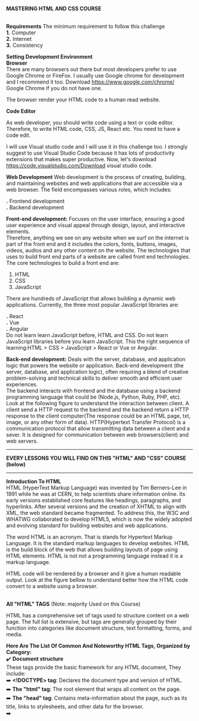 **MASTERING HTML AND CSS COURSE** <br/> <br/>
 

**Requirements**
The minimum requirement to follow this challenge <br/>
**1.** Computer <br/>
**2.** Internet <br/>
**3.** Consistency <br/>



**Setting Development Environment** <br/>
**Browser** <br/>
There are many browsers out there but most developers prefer to use Google Chrome or FireFox. I usually use Google chrome for development and I recommend it too. Download https://www.google.com/chrome/ Google Chrome if you do not have one.

The browser render your HTML code to a human read website.


**Code Editor** <br/>

As web developer, you should write code using a text or code editor. Therefore, to write HTML code, CSS, JS, React etc. You need to have a code edit.

I will use Visual studio code and I will use it in this challenge too. I strongly suggest to use Visual Studio Code because it has lots of productivity extensions that makes super productive. Now, let's download https://code.visualstudio.com/Download visual studio code. <br/>


**Web Development**
Web development is the process of creating, building, and maintaining websites and web applications that are accessible via a web browser. The field encompasses various roles, which includes: <br/>

**.** Frontend development <br/>
**.** Backend development <br/>

**Front-end development:**  Focuses on the user interface, ensuring a good user experience and visual appeal through design, layout, and interactive elements. <br/>
Therefore, anything we see on any website when we surf on the internet is part of the front end and it includes the colors, fonts, buttons, images, videos, audios and any other content on the website. The technologies that uses to build front end parts of a website are called front end technologies. The core technologies to build a front end are:
1. HTML <br/>
2. CSS <br/>
3. JavaScript <br/>

There are hundreds of JavaScript that allows building a dynamic web applications. Currently, the three most popular JavaScript libraries are:

**.** React <br/>
**.** Vue <br/>
**.** Angular <br/>
Do not learn learn JavaScript before, HTML and CSS. Do not learn JavaScript libraries before you learn JavaScript. This the right sequence of learning:HTML > CSS > JavaScript > React or Vue or Angular.

**Back-end development:**  Deals with the server, database, and application logic that powers the website or application. Back-end development (the server, database, and application logic), often requiring a blend of creative problem-solving and technical skills to deliver smooth and efficient user experiences. <br/>
The backend interacts with frontend and the database using a backend programming language that could be (Node.js, Python, Ruby, PHP, etc). Look at the following figure to understand the interaction between client. A client send a HTTP request to the backend and the backend return a HTTP response to the client computer(The response could be an HTML page, txt, image, or any other form of data). HTTP(Hypertext Transfer Protocol) is a communication protocol that allow transmitting data between a client and a sever. It is designed for communication between web browsers(client) and web servers.  <br/>

------------------------------------------------------------------------------------------------------------------------------------------------------------------------------
**EVERY LESSONS YOU WILL FIND ON THIS "HTML" AND "CSS" COURSE (below)** <br/>

------------------------------------------------------------------------------------------------------------------------------------------------------------------------------
**Introduction To HTML** <br/>
HTML (HyperText Markup Language) was invented by Tim Berners-Lee in 1991 while he was at CERN, to help scientists share information online. Its early versions established core features like headings, paragraphs, and hyperlinks. After several versions and the creation of XHTML to align with XML, the web standard became fragmented. To address this, the W3C and WHATWG collaborated to develop HTML5, which is now the widely adopted and evolving standard for building websites and web applications. <br/>

The word HTML is an acronym. That is stands for Hypertext Markup Language. It is the standard markup languages to develop websites. HTML is the build block of the web that allows building layouts of page using HTML elements. HTML is not not a programming language instead it is a markup language.

HTML code will be rendered by a browser and it give a human readable output. Look at the figure bellow to understand better how the HTML code convert to a website using a browser.  <br/> <br/>



**All "HTML" TAGS** (Note: majority Used on this Course) <br/>

HTML has a comprehensive set of tags used to structure content on a web page. The full list is extensive, but tags are generally grouped by their function into categories like document structure, text formatting, forms, and media. <br/>

**Here Are The List Of Common And Noteworthy HTML Tags, Organized by Category:** <br/>
✔️  **Document structure** <br/> 
These tags provide the basic framework for any HTML document, They include: <br/>
➡️ **<!DOCTYPE> tag**: Declares the document type and version of HTML. <br/>
➡️ **The "html" tag**:  The root element that wraps all content on the page. <br/>
➡️ **The "head" tag**: Contains meta-information about the page, such as its title, links to stylesheets, and other data for the browser. <br/>
➡️ **<title> tag**: Sets the title that appears in the browser tab. <br/>
➡️ **The "body" tag**: Contains all the visible content of the web page. <br/>

✔️  **Semantic And Sectioning Elements** <br/>
These tags give meaning to the structure of the content and aid accessibility and search engines. <br/>
➡️ **The "header" tag**: Defines introductory content or a set of navigational links for a document or a section. <br/>
➡️ **The "nav" tag**: Specifies a section of navigation links. <br/>
➡️ **The "main" tag**: Contains the primary, dominant content of the document. <br/>
➡️ **The "article" tag**:  Defines an independent, self-contained piece of content. <br/>
➡️ **The "section" tag**: Represents a generic section of a document. <br/>
➡️ **The "aside" tag**: Contains content that is tangentially related to the main content, like a sidebar. <br/>
➡️ **The "footer" tag**: Defines a footer for a document or section.<br/>
➡️ **The "div" tag**: A block-level container for grouping other elements. <br/>
➡️ **The "span" tag**: An inline container for grouping content. <br/>

✔️  **Text content and formatting** <br/>
These are used for paragraphs, headings, and various text styles. <br/>
➡️ **The "h1" to "h6" tag**: Headings, with "h1" being the most important and "h6" the least. <br/>
➡️ **The "p" tag**: Defines a paragraph of text. <br/>
➡️ **The "strong" tag**: Indicates strongly important text (renders as bold). <br/>
➡️ **The "b" tag**: Defines bold text without extra importance. <br/>
➡️ **The "em" tag**: Defines emphasized text (renders as italic). <br/>
➡️ **The "i" tag**: Defines text with an alternate voice or mood (renders as italic). <br/>
➡️ **The "mark" tag**: Highlights text for reference. <br/>
➡️ **The "del" tag**: Represents deleted text. <br/>
➡️ **The "ins" tag**: Represents inserted text. <br/>
➡️ **The "sub" tag**: Defines subscripted text. <br/>
➡️ **The "sup" tag**: Defines superscripted text. <br/>
➡️ **The "br" tag**: Inserts a single line break. <br/>
➡️ **The "hr" tag**: Defines a thematic break, typically as a horizontal line. <br/>

✔️  **Links and lists** <br/>
Tags for creating hyperlinks and various types of lists <br/>
➡️ **The "a" and "ul" tag**: for links. <br/>
➡️ **The "ol" and "li" tag**:  for unordered and ordered list items. <br/>
➡️ **The "dt", "dd" and "dl" tag**: for Description lists. <br/>

✔️  **Images and multimedia** <br/>
➡️ **The "img" tag**: To embed images and multimedia. <br/>
➡️ **The "audio" tag**: for sound content. <br/>
➡️ **The "figure" and "figcaption" tag**: for video. <br/>
➡️ **The "source" tag**: to specify multiple media resources for audio or video elements. <br/>

✔️  **Tables** <br/>
➡️ **The "table", "tr", "th", "td" tag**: structure data in rows and columns. <br/>
➡️ **The "thead", "tbody", "tfoot" tag**: group header, body, and footer content within a table. <br/>

✔️  **Forms and input** <br/>
Interactive controls for user input are created using tags such as 
➡️ **The "form", "input" tag**: for various input types. <br/>
➡️ **The "textarea" tag**: for multi-line text. <br/>
➡️ **The "button" tag**: is used to create clickable buttons on a webpage. <br/>
➡️ **The "select", "option" tag**: Drop-down lists are made with this. <br/>
➡️ **The "label" tag**: defines a label for input elements.. <br/>
➡️ **The "fieldset" tag**: Related form elements can be grouped. <br/>
➡️ **The "legend" tag**: given a caption with this. <br/>  <br/>  <br/>  <br/>



------------------------------------------------------------------------------------------------------------------------------------------------------------------------------
**Introduction To CSS** <br/>
CSS, or Cascading Style Sheets, is a stylesheet language used to describe the presentation of a document written in a markup language, most commonly HTML. It is a cornerstone technology of the World Wide Web, working alongside HTML and JavaScript to create interactive and visually appealing web pages. <br/>  <br/>

**All "CSS" elements** (Note: majority Used on this Course) <br/>

**Here Are The List Of Common And Noteworthy CSS Tree, Organized by Category:** <br/>
➡️ **Selectors**  <br/>
1. Element Selector **""**: Selects all instances of an element, such as p for all paragraphs. The CSS element selector selects all elements with the specified element name.The element selector uses the HTML tag name itself as the selector, like, h2 {color: blue;
  text-align: center;} <br/>
2. Class Selector **".class"**: Selects all elements with a specific class attribute, like, .intro { }  <br/>
3. ID Selector **"#id"**: Selects a single element with a unique ID attribute, like, #firstname { } <br/>  
4. Universal Selector **"*"**: Selects all element  <br/> 
5. Attribute Selector **"[attribute|="value"]"**: An attribute selector in CSS is a type of selector that targets HTML elements based on the presence or value of a specific attribute, like, [attribute="value"] { /* Styles applied to elements where 'attribute' equals 'value' */ } <br/>
6. Pseudocode-Class Selector ****: A pseudo-class is a selector that selects elements that are in a specific state, for example, they are the first element of their type  <br/>
7. Pseudo-element Selector **"::"**: A CSS pseudo-element selector applies styles to specific, abstract parts of an element that are not directly represented by distinct HTML elements in the document tree, like , selector::pseudo-element-name { }
 <br/>
 
 ➡️ **Box Model**  <br/>
 Components of the CSS Box Model <br/>
 1. Content : The innermost part where the actual data, such as text and images, appears. Its size is set using the width and height properties. <br/>
 2. Padding : The transparent space surrounding the content, clearing an area around it. The padding property controls its size. <br/>
 3. Border : A line that wraps around the padding and content, which can be styled and sized with the border property. <br/>
 4. Margin : The outermost transparent space that creates separation between the box and other elements on the page. The margin property controls its size. <br/> <br/>

  ➡️ **Display Property**  <br/>
Key Values and Their Behavior: <br/>
 1. block:  <br/>
    1i. Elements with display: block always start on a new line.  <br/>
    1ii. They take up the full available width of their parent container. <br/>
    1iii. Examples include "div", "p", "h1" to "h6" tags. <br/>
    1iv. Margins, padding, and height can be applied to all four sides. <br/>
 2. inline:  <br/>
    2i. Elements with display: inline do not start on a new line. <br/>
    211. They only take up the width necessary for their content. <br/>
    2iii. Examples include "span", "a", "strong" tag. <br/>
    2iv. Top and bottom margins and height cannot be directly applied; padding can be applied but may overlap with adjacent elements. <br/>
 3. inline-block:  <br/>
    3i. This value combines characteristics of both inline and block. <br/>
    3ii. Elements with display: inline-block do not start on a new line (like inline). <br/>
    3iii. They allow the application of top/bottom margins, padding, and height (like block). <br/>
 4. none: <br/>
     4i.  Setting display: none completely removes the element from the document flow. <br/>
     4ii. The element becomes invisible, and it does not occupy any space on the page. <br/>
 5. flex: <br/>
     5i.  Transforms an element into a flex container, enabling the use of Flexbox properties for powerful and flexible layout management of its children. <br/>
     5ii. Transforms an element into a grid container, enabling the use of CSS Grid properties for two-dimensional, grid-based layout. <br/> <br/>

➡️ **Positioning**  <br/>
There are five main values for the position property: <br/>
1.)  static: This is the default value for all HTML elements. Static-positioned elements are rendered in the normal document flow and are not affected by top, right, bottom, or left properties. <br/>

2.)  relative: An element with position: relative; is positioned relative to its normal position in the document flow. Applying top, right, bottom, or left will shift the element from its original location, but it still occupies its space in the normal flow, meaning other elements will not fill the gap it leaves behind. <br/>

3.)  absolute: An element with position: absolute; is removed from the normal document flow and positioned relative to its nearest non-static positioned ancestor. If no such ancestor exists, it's positioned relative to the initial containing block (usually the <html> element or the viewport). Absolute positioning allows for precise placement using top, right, bottom, and left. <br/>

 4.)  fixed: An element with position: fixed; is also removed from the normal document flow and positioned relative to the viewport. This means it stays in the same position on the screen even when the user scrolls the page. <br/>

 5.)  sticky: An element with position: sticky; behaves like position: relative; within its normal flow until a specified scroll threshold is met. Once that threshold is reached, it then behaves like position: fixed;, sticking to a particular position within the viewport as the user continues to scroll. <br/> <br/>

  ➡️ **FlexBox**   <br/>
 Key 2 Concepts of Flexbox:  <br/>
 1. Flex Container: The parent element that holds the flex items. To enable Flexbox, the display property of this element is set to flex or inline-flex. <br/>
 2. Flex Items: The direct children of the flex container. These items will be arranged and aligned according to the Flexbox properties applied to the container and themselves. <br/>
 
**For the "Flex Container properties"**:
1i. flex-direction: Defines the direction of the main axis (e.g., row, row-reverse, column, column-reverse). <br/>

1ii. justify-content: Aligns flex items along the main axis (e.g., flex-start, flex-end, center, space-between, space-around, space-evenly). <br/>

1iii. align-items: Aligns flex items along the cross axis (e.g., flex-start, flex-end, center, baseline, stretch). <br/>

1iv.  flex-wrap: Controls whether flex items wrap onto multiple lines (e.g., nowrap, wrap, wrap-reverse). <br/>

1v. align-content: Aligns multiple lines of flex items along the cross axis when flex-wrap is set to wrap or wrap-reverse (e.g., flex-start, flex-end, center, space-between, space-around, stretch). <br/>

1vi.  flex-flow: A shorthand for flex-direction and flex-wrap. <br/>

1vii. display: flex <br/>

**For the "Flex Items Properties"**:
2i. flex-grow: Defines the ability of a flex item to grow if necessary. <br/>

2ii. flex-shrink: Defines the ability of a flex item to shrink if necessary. <br/>

2iii. flex-basis: Defines the default size of an element before the remaining space is distributed. <br/>

2iv.  flex: A shorthand for flex-grow, flex-shrink, and flex-basis. <br/>

2v. order: Controls the visual order of flex items within the container. <br/>

2vi. align-self: Overrides the align-items property for individual flex items.  <br/> <br/>


➡️ **Grid**  <br/>
Key grid "Container / item Properties":  <br/>

**For the "grid container Properties"**:
1. display: grid  or display: inline-grid: Turns an element into a grid container, making its direct children into grid items. <br/>

2. grid-template-columns: Define the number and size of columns in the grid.  Creates a grid with three equally wide columns that size to their content.  <br/>

3. grid-template-rows: Define the number and size of rows in the grid. Creates a grid with a first row 100px tall and a second row 200px tall.  <br/>

4. grid-auto-columns: specifies the size of an implicitly-created grid column track or pattern of tracks. means it defines the size of columns that are not explicitly defined by grid-template-columns. <br/>

5. grid-auto-rows: specifies the size of an implicitly-created grid row track or pattern of tracks. <br/>

6. gap (or grid-gap): A shorthand for grid-row-gap and grid-column-gap, setting the space between grid rows and columns.  <br/>

7. grid-template-areas: Creates a grid layout based on named areas, which are defined using grid-area on the grid items.  <br/>

8. align-content: This property aligns the grid's rows along the column (block) axis. <br/>

9. align-items: The align-items property sets the align-self property for all of the child grid items.  <br/>

10. grid-auto-flow: The grid-auto-flow CSS property controls how the auto-placement algorithm works, specifying exactly how auto-placed items get flowed into the grid. <br/>

**For the "grid item Properties"**: <br/>
1. grid-column: A shorthand property for grid-column-start and grid-column-end.  <br/>

2. grid-column-start: Specifies the starting grid line for a grid item along the column axis. <br/>

3. grid-column-end: Specifies the ending grid line for a grid item along the column axis. <br/>

4. grid-row: A shorthand property for grid-row-start and grid-row-end.  <br/>

5. grid-row-start: Specifies the starting grid line for a grid item along the row axis. <br/>

6. grid-row-end: Specifies the ending grid line for a grid item along the row axis. <br/>

7. align-self: is used to align individual grid items within their respective grid areas along the block (vertical) axis. It overrides the align-items property set on the grid container for that specific it. <br/>

8. justify-content: The justify-content property is used to align the grid items when they do not use all available space on the main-axis (horizontally).  <br/>

9. grid-area: A shorthand property that defines a grid item's size and location by specifying its grid-row-start, grid-column-start, grid-row-end, and grid-column-end. <br/>

10. justify-self: Aligns the content of a grid item along the row (inline) axis within its grid area. Values include start, end, center, and stretch.  <br/>

11. place-self: A shorthand property for align-self and justify-self.  <br/> <br/>


➡️ **Visual Effects**  <br/>
CSS offers various properties and functions for applying visual effects to elements on a webpage. These effects can enhance the aesthetic appeal and interactivity of a website without requiring external image editing software, they include: <br/>

⚡️**Transitions**:  <br/>
Key CSS "Transition" Properties: <br/>
      i.) transition-property: Specifies which CSS property or properties to transition. all can be used to transition all applicable properties. <br/>
      ii.) transition-duration: Sets the length of time the transition takes to complete (e.g., 2s, 500ms). <br/>
      iii.) transition-timing-function: Defines the speed curve of the transition, controlling how the animation progresses (e.g., ease, linear, ease-in, ease-out, cubic-bezier()). <br/>
      iv.) transition-delay: Specifies a delay before the transition begins after the trigger is activated. <br/>
      
⚡️**Animations**:  <br/>
Key CSS Animation Properties: <br/>
      i.) animation-name: Specifies the name of the @keyframes rule to use. <br/>
      ii.) animation-duration: Sets the length of time an animation takes to complete one cycle. <br/>
      iii.) animation-timing-function: Defines the speed curve of the animation (e.g., linear, ease, ease-in, ease-out, ease-in-out, cubic-bezier(), steps()). <br/>
      iv.) animation-delay: Specifies a delay before the animation starts. <br/>
      v.) animation-iteration-count: Determines how many times an animation should play (e.g., 1, infinite). <br/>
      vi.) animation-direction: Controls whether the animation should play forwards, backwards, or alternate directions on each cycle. <br/>
      vii.) animation-fill-mode: Specifies what styles are applied to the element before and after the animation runs. <br/>
      viii.) animation-play-state: Allows pausing or resuming an animation. <br/>
      
⚡️**Css Transforms**:  <br/>
Key CSS "Transforms" Properties: <br/>
     i.) translate(x, y): Moves an element along the X and Y axes. <br/>
     ii.) rotate(angle): Rotates an element around its origin. <br/>
     iii.) scale(x, y): Resizes an element along the X and Y axes. <br/>
     iv.) skew(x-angle, y-angle): Skews an element along the X and Y axes. <br/>
     v.) matrix(): Combines all 2D transform functions into a single matrix. <br/>

⚡️**Css Filter Effect**:  <br/>
Key CSS "Filter Effect" Properties: <br/>
     i.) blur(): Applies a Gaussian blur to the element. <br/>
     ii.) brightness(): Adjusts the brightness of the element. <br/>
     iii.) contrast(): Modifies the contrast of the element. <br/>
     iv.) drop-shadow(): Adds a drop shadow effect. <br/>
     v.) grayscale(): Converts the element to grayscale. <br/>
     vi.) hue-rotate(): Rotates the hue of the element's colors. <br/>
     vii.) invert(): Inverts the colors of the element. <br/>
     viii.) saturate(): Modifies the color saturation of the element. <br/>
     ix.) sepia(): Applies a sepia tone to the element. <br/>
     x.)  url(): References an SVG filter for more complex and custom filter effects. <br/>
     xi.)  opacity(): Adjusts the transparency of the element (similar to the opacity property). <br/> <br/>


  ➡️ **Responsive Design**  <br/>
    Responsive web design in CSS relies on several key properties and techniques to ensure a website adapts and displays optimally across various devices and screen sizes. <br/>
    Core  Responsive Design Properties: <br/>
1. **Media Queries**: <br/>
   1i.) Media queries are a fundamental CSS feature that allows the application of different styles based on device characteristics like screen width, height, orientation, and resolution. <br/>
   1ii.) They enable the creation of "breakpoints," which are specific screen sizes where the layout or styling changes to better suit the device. <br/>
   
   Example: <br/>
    @media (max-width: 768px) { <br/>
       /* Styles for screens up to 768px wide */ <br/>
       .container { <br/>
         flex-direction: column; <br/>
       }  <br/>
     }  <br/>

2. **Viewport Meta Tag**: <br/>
   2i.) The meta name="viewport" tag in HTML is crucial for instructing browsers on mobile devices how to render the page, ensuring it's not scaled down to fit the entire desktop version. <br/>
   
3. **Flexible Images and Media**: <br/>
   3i.) Images and other media should also scale responsively to prevent overflow and maintain a visually appealing layout. <br/>
   3ii.) Setting max-width: 100%; and height: auto; on images ensures they don't exceed their container's width and maintain their aspect ratio. <br/>
   3iii.) The picture element and srcset attribute in HTML, combined with CSS, allow for serving different image sizes based on the device's capabilities. <br/>
   
   Example: <br/>
     img {  <br/>
          max-width: 100%; <br/>
          height: auto;  <br/>
      } <br/>
      
4. **Container Queries (Emerging)**: <br/>
    4i.) Container queries, a newer addition to CSS, allow styling elements based on the size of their parent container rather than the entire viewport. This enables more granular control over component-level responsiveness. <br/>
    
    Example: <br/>
       @container (min-width: 400px) { <br/>
          .card { <br/>
            font-size: 1.2em; <br/>
          }  <br/>
        }  <br/> <br/>


➡️ **Typography**  <br/>
CSS provides numerous properties to control and customize typography on web pages. These properties can be broadly categorized into font-related properties and text-related properties. <br/>

1. **Font Properties** <br/>
CSS font properties control the appearance of text within HTML elements. These properties can be set individually or combined using the font shorthand property. <br/>

   1i.) font-family: Specifies the typeface to be used (e.g., Arial, Times New Roman, sans-serif). Multiple font families can be listed as fallbacks. <br/>
   1ii.) font-size: Sets the size of the font (e.g., 16px, 1.2em, large). <br/>
   1iii.)  font-weight: Controls the thickness or boldness of the text (e.g., normal, bold, 400, 700). <br/>
   1iv.) font-style: Determines the slant of the text (e.g., normal, italic, oblique). <br/>
   1v.) font-variant: Specifies whether text should be displayed in small-caps (e.g., normal, small-caps). <br/>
   1vi.) font-stretch: Adjusts the normal width of a font (e.g., normal, condensed, expanded). <br/>
   1vii.) font (Shorthand): A shorthand property to set multiple font properties in a single declaration, following a specific order. <br/>
   
2. **Text Properties**:
   CSS provides a comprehensive set of properties for styling and formatting text within web documents. These properties allow for precise control over the visual appearance of characters, words, lines, and blocks of text. <br/>
   
   2i.) color: Sets the color of the text. <br/>
   2ii.) text-align: Controls the horizontal alignment of text within its containing element (e.g., left, right, center, justify). <br/>
   2iii.)  text-decoration: Adds or removes decorative lines from text (e.g., none, underline, overline, line-through). <br/>
   2iv.) text-transform: Controls the capitalization of text (e.g., none, uppercase, lowercase, capitalize). <br/>
   2v.) text-indent: Indents the first line of a block of text. <br/>
   2vi.) letter-spacing: Adjusts the spacing between individual characters. <br/>
   2vii.) word-spacing: Adjusts the spacing between words. <br/>
   2viii.) line-height: Sets the height of each line of text, affecting the vertical spacing between lines. <br/>
   2ix.) white-space: Controls how whitespace within an element is handled, including text wrapping and line breaks. <br/>
   2x.)  text-shadow: Adds a shadow effect to the text. <br/>
   2xi.) direction: Specifies the text direction within an element (e.g., ltr for left-to-right, rtl for right-to-left). <br/>
   2xii.) vertical-align: Controls the vertical alignment of inline-level elements, including text. <br/>
   
3. **Line Height**: <br/>
The CSS line-height property controls the vertical spacing between lines of text within an element. It defines the height of a line box, which in turn determines the distance between the baselines of consecutive lines of text. <br/>

   3i.) normal: This is the default value. It computes to a "reasonable" value based on the font size of the element, which often varies slightly between browsers. <br/>
   3ii.) number (unitless): This value is a unitless number that is multiplied by the element's font-size to determine the line-height. This is generally the recommended approach as it scales proportionally with the font size. For example, line-height: 1.5; would result in a line height 1.5 times the font size. <br/>
   3iii.)  length: This specifies a fixed line-height using standard CSS length units like px, em, rem, etc. For example, line-height: 24px; <br/>
   3iv.) percentage: This defines the line-height as a percentage of the element's font-size. For example, line-height: 150%; is equivalent to line-height: 1.5; if the font size is the same. <br/>
   3v.) initial: Sets the property to its default value. <br/>
   3vi.) inherit: Inherits the line-height value from the parent element. <br/>
   
4. **Letter Spacing**: <br/>
   
5. **Text Shadow**: <br/>
